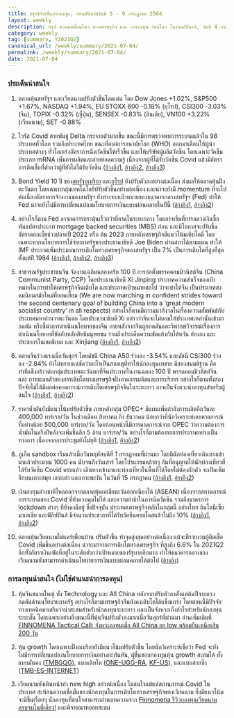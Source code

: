 ```yaml
---
title: สรุปประเด็นการลงทุน, ก่อนสัปดาห์วันที่ 5 - 9 กรกฎาคม 2564
layout: weekly
description: สรุป ความเคลื่อนไหว ทางเศรษฐกิจ และ การลงทุน รอบโลก ในรอบสัปดาห์, วันที่ 4 กรกฎาคม 2564
category: weekly
tag: [summary, Y2021Q2]
canonical_url: /weekly/summary/2021-07-04/
permalink: /weekly/summary/2021-07-04/
date: 2021-07-04
---
```


### ประเด็นน่าสนใจ

1. ตลาดหุ้นสหรัฐฯ และเวียดนามปรับตัวขึ้นโดดเด่น โดย Dow Jones +1.02%, S&P500 +1.67%, NASDAQ +1.94%, EU STOXX 600 -0.18% (ยุโรป), CSI300 -3.03% (จีน), TOPIX -0.32% (ญี่ปุ่น), SENSEX -0.83% (อินเดีย), VN100 +3.22% (เวียดนาม), SET -0.88%

2. ไวรัส Covid สายพันธู๋ Delta กระจายตัวมากขึ้น ขณะนี้มีการตรวจพบการระบาดแล้วใน 98 ประเทศทั่วโลก รวมถึงประเทศไทย ขณะที่องค์การอนามัยโลก (WHO) ออกมาเตือนให้ผู้นำประเทศต่างๆ ทั่วโลกเร่งอัตราการฉีดวัคซีนให้เร็วขึ้น และให้บริษัทผู้ผลิตวัคซีน โดยเฉพาะวัคซีนประเภท mRNA เพิ่มการผลิตและถ่ายทอดความรู้  เนื่องจากผู้ที่ได้รับวัคซีน Covid แล้วมีอัตราการติดเชื้อที่ต่ำกว่าผู้ที่ยังไม่ได้รับวัคซีน ([อ้างอิง1](https://news.un.org/en/story/2021/07/1095252), [อ้างอิง2](https://www.marketwatch.com/story/rising-covid-19-cases-in-california-highlight-risks-of-delta-variant-as-who-head-warns-world-in-dangerous-period-of-pandemic-11625237936), 
[อ้างอิง3](https://www.bangkokpost.com/thailand/general/2140051/delta-strain-to-dominate-in-the-capital)) 

3. Bond Yield 10 ปี ของ[สหรัฐอเมริกา](https://www.cnbc.com/quotes/US10Y) และ[ยุโรป](https://ycharts.com/indicators/10year_eurozone_central_government_bond_par_yield_curve) ยังปรับตัวลงอย่างต่อเนื่อง ส่งผลให้ตลาดหุ้นฝั่งตะวันตก โดยเฉพาะกลุ่มเทคโนโลยีปรับตัวขึ้นอย่างต่อเนื่อง และน่าจะยังมี momentum ที่จะไปต่อเนื่องอัตราการจ้างงานของสหรัฐฯ ยังห่างจากเป้าหมายของธนาคารกลางสหรัฐฯ (Fed) ทำให้ Fed น่าจะยังไม่มีการเปลี่ยนแปลงนโยบายการเงินแบบผ่อนคลายในปีนี้
([อ้างอิง1](https://l.facebook.com/l.php?u=https%3A%2F%2Fwww.investing.com%2Fnews%2Fstock-market-news%2Fsp-500-nasdaq-keep-record-run-going-as-tech-rides-falling-yields-2549180%3Ffbclid%3DIwAR3BcTWjqe5MoPJXFLl4Lzmkk0vj3fuHy59FMIUsVkIRdMK6OwgdoluNrfI&h=AT2FoXjpNUH-5RVXEzjbjqyIXp7lUL1mcQXM-YNU0Vvg33J4ohgy1ULKoeeQIi0Vu1cTA82pPUmjOylMfqk67-hSrJn2VnPh2T6Nq1xUpiMaCUT31T8-RA-cRw&__tn__=H-R&c[0]=AT0Y9mxkKFCWtkVba2r9A9OIFpYSCLQgZ07DBUCr0jQBL29XwbNV9H8mLPd0EtpkLhM-v8YkyD1xhcyR7-XWDcU3putX8Vy6r71uQ0S7WKx5o_HhmjMhoH_2km5IhMzeFqJMqm530PRf8fzPdyREC9Avq_A), [อ้างอิง2](
https://l.facebook.com/l.php?u=https%3A%2F%2Fwww.investing.com%2Fnews%2Feconomy%2Fsp-futures-at-record-high-ahead-of-nonfarm-payrolls-data-2548625%3Ffbclid%3DIwAR2lEmie8QD9t_HDHM62DeKVZ_BekVepN4n63_tj_icK7vQQQ9LLOkBxFUM&h=AT3p8ZhsnTEYha6noLYmL8wt_HhAVNspWp0WZb0FE26vhS93nV6EgXe5ZEwMuA-0dapEngUVnqA4i_Pmg6C6juaGR1Nz42ip4yU_ymzi8UM9bIbqgFFVUsZfjw&__tn__=%2CmH-R&c[0]=AT3kPDsyLfWSGM-lm6ySkz2DnibdBu61bDU2jce_oOwpb5POLeWuqvIJcUJk97zYBBkav8AXx-chiCycBbJXPDUXlFZceKcVQPVz0y0H9DvAxl05rSMSsaCc8gi25Uc6D_vQXwTPcuIkF4Xw7IA8yJe3iH0)) 

4. อย่างไรก็ตาม Fed อาจลดการกระตุ้นเร็วกว่าที่คาดในระยะกลาง โดยอาจเริ่มที่การลดวงเงินซื้อพันธบัตรประเภท mortgage backed securities (MBS) ก่อน และมีโอกาสจะปรับขึ้นอัตราดอกเบี้ยช่วงปลายปี 2022 หรือ ต้น 2023 ภายหลังเศรษฐกิจมีแนวโน้มเติบโตดี โดยเฉพาะหากนโยบายการใช้จ่ายภาครัฐของประธานาธิบดี Joe Biden ผ่านสภาได้ตามแผน ทำให้ IMF ประกาศเพิ่มประมาณการเติบโตทางเศรษฐกิจของสหรัฐฯ เป็น 7% เป็นการเติบโตที่สูงที่สุดตั้งแต่ปี 1984 
([อ้างอิง1](https://www.facebook.com/FundGoRound/posts/781138925932779), 
[อ้างอิง2](https://www.reuters.com/business/imf-raises-us-2021-growth-forecast-7-fastest-pace-generation-2021-07-01/),
[อ้างอิง3](https://www.imf.org/en/News/Articles/2021/07/01/mcs070121-united-states-of-america-concluding-statement-of-the-2021-article-iv-mission)) 


5. สาธารณรัฐประชาชนจีน จัดงานเฉลิมฉลองครับ 100 ปี การก่อตั้งพรรคคอมมิวนิสต์จีน (China Communist Party, CCP) โดยประธานาธิบดี Xi Jinping ประกาศความสำเร็จของเป้าหมายในการทำให้เศรษฐกิจจีนเติบโต และประกาศเป้าหมายต่อไป ว่าจะทำให้จีน เป็นประเทศสงคมนิยมสมัยใหม่ที่ยอดเยี่ยม (We are now marching in confident strides toward the second centenary goal of building China into a ‘great modern socialist country’ in all respects) อย่างไรก็ตามมีความน่ากังวลในเรื่องความสัมพันธ์กับประเทศมหาอำนาจตะวันตก โดยประธานาธิบดี Xi กล่าวว่าจีนจะไม่ยอมให้ประเทศเหล่านั้นเข้ามากดดัน หรือชี้นำการดำเนินนโยบายของจีน ภายหลังจากจีนถูกกดดันและวิพากษ์วิจารณ์เรื่องการดำเนินนโยบายที่ขัดกับหลักสิทธิมนุษยชน รวมถึงประเด็นความขัดแย้งกับไต้หวัน ฮ่องกง และประชากรในเขตธิเบต และ Xinjiang 
([อ้างอิง1](https://time.com/6077358/china-communist-party-centenary-xi-jinping/), 
[อ้างอิง2](https://www.bbc.com/news/world-asia-china-57648236)) 

6. ตลาดจีนร่วงแรงเมื่อวันศุกร์ โดยดัชนี China A50 ร่วงลง -3.54% และดัชนี CSI300 ร่วงลง -2.84% ยังไม่ทราบแน่ชัดว่าอะไรเป็นสาเหตุที่ทำให้นักลงทุนเทขาย มีสองสมมติฐาน คือ ท่าทีแข็งกร้าวต่อกลุ่มประเทศตะวันตกที่จีนประกาศในงานฉลอง 100 ปี พรรคคอมมิวสิสต์จีน และ การชะลอตัวของการเติบโตทางเศรษฐกิจฝั่งภาคการผลิตและการบริการ อย่างไรก็ตามทั้งสองปัจจัยไม่ได้มีผลต่อคาดการณ์การเติบโตเศรษฐกิจจีนในระยะยาว อาจเป็นจังหวะน่าลงทุนสำหรับผู้สนใจ
([อ้างอิง1](https://www.finnomena.com/finnomena-ic/market-alert-china-anniversary/), 
[อ้างอิง2](https://www.scmp.com/business/markets/article/3139392/china-stocks-slip-small-cap-losses-communist-party-celebrates-its)) 

7. ราคาน้ำมันยังมีแนวโน้มปรับตัวขึ้น ภายหลังกลุ่ม OPEC+ มีแผนเพิ่มกำลังการผลิตอีกวันละ 400,000 บาร์เรล/วัน ในช่วงเดือน สิงหาคม ถึง ธันวาคม น้อยกว่าที่นักวิเคราะห์เคยคาดการณ์ที่อย่างน้อย 500,000 บาร์เรล/วัน โดยก่อนหน้านี้มีการคาดการณ์จาก OPEC ว่าความต้องการน้ำมันในครึ่งปีหลังจะเพิ่มขึ้นอีก 5 ล้าน บาร์เรล/วัน อย่างไรก็ตามต้องรอการประกาศอย่างเป็นทางการ เนื่องจากการประชุมยังไม่ยุติ
([อ้างอิง1](https://www.cnbc.com/2021/06/30/oil-prices-could-skyrocket-if-opec-fails-in-pledge-to-deliver-more-supply.html), 
[อ้างอิง2](https://l.facebook.com/l.php?u=https%3A%2F%2Fwww.investing.com%2Fnews%2Fcommodities-news%2Foil-prices-in-6week-rally-as-opec-dillydally-stokes-hope-for-cautious-hike-2549143%3Ffbclid%3DIwAR1HWF_-Fefrfx1rhWjoHLL7BjvMSTBLm7-uhVU7L4jhJVjZ4Wd74Qoh6n4&h=AT2khT37f6JAvK36YMul8pqxLY4v3N_HD_oBqn9VjTlZLPzYp4f-IeURl-B2BzsMBmREQp0BQWXtAIQnXoq5jFjHW5X8ckwn7lqE7GOZLETRtbUgxvDXV6R21g&__tn__=%2CmH-R&c[0]=AT2ioMPeyiuypSFkgULecAQ-YwvCxaq9cEj-Z3mDtYy_8S802iJgdzbNufVBp-AxjIqK0uRlejghxdtZEdKySriImqG_h9WdE1YStXrL-74CsN8nASQUbcCq_hRb3q8oJVUSdc2zs7TkKy_9XcphApUJJYg)) 

8. ภูเก็ต sandbox เริ่มแล้วเมื่อวันพฤหัสบดีที่ 1 กรกฎาคมที่ผ่านมา โดยมีนักท่องเที่ยวเดินทางเข้ามาแล้วประมาณ 1000 คน นับจนถึงวันเสาร์ โดยโปรแกรมคล้ายๆ กันที่อนุญาตให้นักท่องเที่ยวที่ได้รับวัคซีน Covid ครบแล้ว เดินทางเข้ามาและท่องเที่ยวในพื้นที่ได้โดยไม่ต้องกักตัว จะเปิดเพิ่มอีกบนเกาะสมุย เกาะเต่า และเกาะพะงัน ในวันที่ 15 กรกฎาคม
([อ้างอิง1](https://www.bangkokpost.com/business/2142547/foreign-tourists-ok-with-phuket-sandbox), 
[อ้างอิง2](https://www.bangkokpost.com/thailand/general/2142807/phuket-sandbox-attracts-almost-1-000)) 

9. เงินลงทุนต่างชาติไหลออกจากตลาดหุ้นเอเชียตะวันออกเฉียงใต้ (ASEAN) เนื่องจากสถานการณ์การระบาดของ Covid ที่ยังควบคุมไม่ได้ และความล่าช้าในการฉีดวัคซีน รวมถึงมาตรการ lockdown ต่างๆ ที่ยังคงมีอยู่ ซึ่งปัจจุบัน ประเทศเศรษฐกิจหลักในกลุ่มนี้ อย่างไทย อินโดนีเซีย มาเลเซีย และฟิลิปปินส์ มีจำนวนประชากรที่ได้รับวัคซีนครบโดสแล้วไม่ถึง 10%
([อ้างอิง1](https://www.bangkokpost.com/business/2142371/foreign-funds-flee-southeast-asia-stocks-as-vaccine-rollout-gets-urgent), 
[อ้างอิง2](https://www.finnomena.com/taspong/news-update-02-07-2021/)) 

10. ตลาดหุ้นเวียดนามไม่แคร์เพื่อนบ้าน ปรับตัวขึ้น ทำจุดสูงสุดอย่างต่อเนื่อง แม้จะมีรายงานผู้ติดเชื้อ Covid เพิ่มขึ้นอย่างต่อเนื่อง น่าจะมาจากการเติบโตทางเศรษฐกิจ ที่สูงถึง 6.6% ใน 2021Q2 อีกทั้งอัตราเงินเฟ้อที่อยู่ในระดับต่ำกว่าเป้าหมายของรัฐบาลอีกมาก ทำให้ธนาคารกลางของเวียดนามยังสามารถดำเนินนโยบายการเงินแบบผ่อนคลายได้ต่อไป
([อ้างอิง](https://www.facebook.com/bualuangsec/photos/a.190021228276/10158408097083277/)) 


### การลงทุนน่าสนใจ (ไม่ใช่คำแนะนำการลงทุน)

1. หุ้นจีนขนาดใหญ่ ทั้ง Technology และ All China หลังจากปรับตัวลงตั้งแต่ต้นปีจากแรงกดดันด้านนโยบายภาครัฐ อย่างไรก็ตามเศรษฐกิจจีนยังคงเติบโตได้แข็งแกร่ง โดยตอนนี้มีปัจจัยทางเทคนิคมาเสริมว่าน่าสะสมสำหรับนักลงทุนระยะยาว และเป็นจังหวะเก็งกำไรสำหรับนักลงทุนระยะสั้น โดยเฉพาะอย่างยิ่งขณะนี้ที่หุ้นจีนปรับตัวลงมากเมื่อวันศุกร์ที่ผ่านมา
อ่านเพิ่มเติมที่ [FINNOMENA Tactical Call: จังหวะลงทุนเมื่อ All China ยก low พร้อมยืนเหนือเส้น 200 วัน](https://www.finnomena.com/finnomena-ic/tactical-call-china-opp/) 

2. หุ้น growth โดยเฉพาะฝั่งอเมริกายังมีแนวโน้มปรับตัวขึ้น โดยนักวิเคราะห์เชื่อว่า Fed จะยังไม่มีการเปลี่ยนแปลงนโยบายการเงินอย่างกะทันหัน, ผู้ชื่นชอบกองทุนหุ้น growth สะสมได้ ทั้งแบบมั่นคง ([TMBGQG](https://www.finnomena.com/fund/TMBGQG)), แบบเติบโต ([ONE-UGG-RA](https://www.finnomena.com/fund/ONE-UGG-RA), [KF-US](https://www.finnomena.com/fund/KF-US)), และแบบสายซิ่ง ([TMB-ES-INTERNET](https://www.finnomena.com/fund/TMB-ES-INTERNET))

3. เวียดนามยังเดินหน้าทำ new high อย่างต่อเนื่อง ไม่สนใจแม้แต่สถานการณ์ Covid ในประเทศ สะท้อนความเชื่อมั่นของนักลงทุนในการเติบโตทางเศรษฐกิจของเวียดนาม ซึ่งมีแนวโน้มจะดีขึ้นเรื่อยๆ นักลงทุนที่สนใจสามารถอ่านบทความจาก [Finnomena รีวิวกองทุนเวียดนาม ครบจบในที่เดียว!](https://www.finnomena.com/planet46/vietnam-funds-review/) และพิจารณาทยอยสะสม
